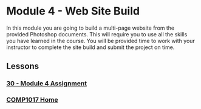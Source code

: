 # Module 4 - Web Site Build
In this module you are going to build a multi-page website from the provided Photoshop documents. This will require you to use all the skills you have learned in the course. You will be provided time to work with your instructor to complete the site build and submit the project on time.

## Lessons

### [30 - Module 4 Assignment](30-module4-assignment/assignment4.md)

### [COMP1017 Home](../)